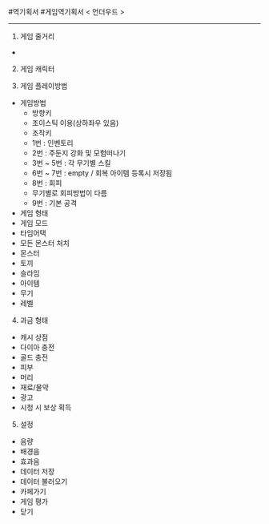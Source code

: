 #역기획서 #게임역기획서
< 언더우드 >

* * *
1. 게임 줄거리
 * 
 
2. 게임 캐릭터

3. 게임 플레이방법
* 게임방법
  * 방향키
   * 조이스틱 이용(상하좌우 있음)
  * 조작키
   * 1번 : 인벤토리
   * 2번 : 주둔지 강화 및 모험떠나기
   * 3번 ~ 5번 : 각 무기별 스킬
   * 6번 ~ 7번 : empty / 회복 아이템 등록시 저장됨
   * 8번 : 회피
    * 무기별로 회피방법이 다름
   * 9번 : 기본 공격
* 게임 형태
 * 게임 모드
  * 타임어택
  * 모든 몬스터 처치
* 몬스터
 * 토끼
 * 슬라임
* 아이템
 * 무기
* 레벨

4. 과금 형태
* 캐시 상점
 * 다이아 충전
 * 골드 충전
 * 피부
 * 머리
 * 재료/물약
* 광고
 * 시청 시 보상 획득

5. 설정
* 음량
 * 배경음
 * 효과음
* 데이터 저장
* 데이터 불러오기
* 카페가기
* 게임 평가
* 닫기
